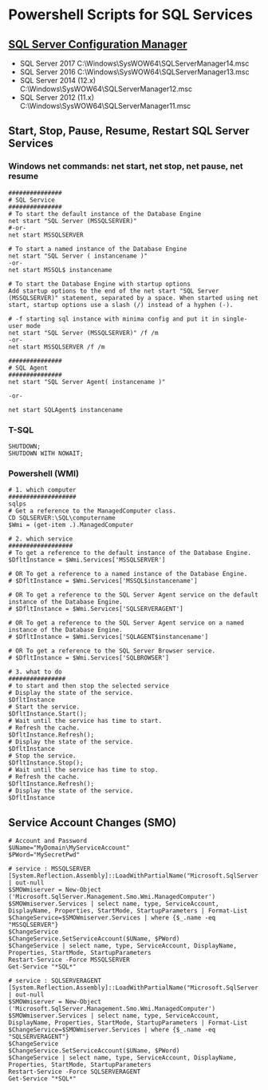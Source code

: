 # Powershell Scripts for SQL Services
## [SQL Server Configuration Manager](<https://docs.microsoft.com/en-us/sql/relational-databases/sql-server-configuration-manager?view=sql-server-2017>)

* SQL Server 2017  C:\Windows\SysWOW64\SQLServerManager14.msc
* SQL Server 2016  C:\Windows\SysWOW64\SQLServerManager13.msc
* SQL Server 2014 (12.x)  C:\Windows\SysWOW64\SQLServerManager12.msc
* SQL Server 2012 (11.x)  C:\Windows\SysWOW64\SQLServerManager11.msc

## Start, Stop, Pause, Resume, Restart SQL Server Services

### Windows net commands: net start, net stop, net pause, net resume
```
###############
# SQL Service
###############
# To start the default instance of the Database Engine
net start "SQL Server (MSSQLSERVER)"
#-or-
net start MSSQLSERVER

# To start a named instance of the Database Engine
net start "SQL Server ( instancename )"
-or-
net start MSSQL$ instancename

# To start the Database Engine with startup options
Add startup options to the end of the net start "SQL Server (MSSQLSERVER)" statement, separated by a space. When started using net start, startup options use a slash (/) instead of a hyphen (-).

# -f starting sql instance with minima config and put it in single-user mode
net start "SQL Server (MSSQLSERVER)" /f /m
-or-
net start MSSQLSERVER /f /m

###############
# SQL Agent
###############
net start "SQL Server Agent( instancename )"

-or-

net start SQLAgent$ instancename
```
### T-SQL
```
SHUTDOWN;
SHUTDOWN WITH NOWAIT;  
```
### Powershell (WMI)
```
# 1. which computer
###################
sqlps
# Get a reference to the ManagedComputer class.  
CD SQLSERVER:\SQL\computername  
$Wmi = (get-item .).ManagedComputer  
```
```
# 2. which service
##################
# To get a reference to the default instance of the Database Engine.
$DfltInstance = $Wmi.Services['MSSQLSERVER']  

# OR To get a reference to a named instance of the Database Engine.
# $DfltInstance = $Wmi.Services['MSSQL$instancename']  

# OR To get a reference to the SQL Server Agent service on the default instance of the Database Engine.
# $DfltInstance = $Wmi.Services['SQLSERVERAGENT']  

# OR To get a reference to the SQL Server Agent service on a named instance of the Database Engine.
# $DfltInstance = $Wmi.Services['SQLAGENT$instancename']  

# OR To get a reference to the SQL Server Browser service.
# $DfltInstance = $Wmi.Services['SQLBROWSER']  
```
```
# 3. what to do
################
# to start and then stop the selected service
# Display the state of the service.  
$DfltInstance  
# Start the service.  
$DfltInstance.Start();  
# Wait until the service has time to start.  
# Refresh the cache.  
$DfltInstance.Refresh();   
# Display the state of the service.  
$DfltInstance  
# Stop the service.  
$DfltInstance.Stop();  
# Wait until the service has time to stop.  
# Refresh the cache.  
$DfltInstance.Refresh();   
# Display the state of the service.  
$DfltInstance  
```

## Service Account Changes (SMO)
```
# Account and Password
$UName="MyDomain\MyServiceAccount"
$PWord="MySecretPwd"

# service : MSSQLSERVER
[System.Reflection.Assembly]::LoadWithPartialName("Microsoft.SqlServer.SqlWmiManagement") | out-null
$SMOWmiserver = New-Object ('Microsoft.SqlServer.Management.Smo.Wmi.ManagedComputer')
$SMOWmiserver.Services | select name, type, ServiceAccount, DisplayName, Properties, StartMode, StartupParameters | Format-List
$ChangeService=$SMOWmiserver.Services | where {$_.name -eq "MSSQLSERVER"}
$ChangeService
$ChangeService.SetServiceAccount($UName, $PWord)
$ChangeService | select name, type, ServiceAccount, DisplayName, Properties, StartMode, StartupParameters
Restart-Service -Force MSSQLSERVER
Get-Service "*SQL*"

# service : SQLSERVERAGENT
[System.Reflection.Assembly]::LoadWithPartialName("Microsoft.SqlServer.SqlWmiManagement") | out-null
$SMOWmiserver = New-Object ('Microsoft.SqlServer.Management.Smo.Wmi.ManagedComputer')
$SMOWmiserver.Services | select name, type, ServiceAccount, DisplayName, Properties, StartMode, StartupParameters | Format-List
$ChangeService=$SMOWmiserver.Services | where {$_.name -eq "SQLSERVERAGENT"}
$ChangeService
$ChangeService.SetServiceAccount($UName, $PWord)
$ChangeService | select name, type, ServiceAccount, DisplayName, Properties, StartMode, StartupParameters
Restart-Service -Force SQLSERVERAGENT
Get-Service "*SQL*"

```